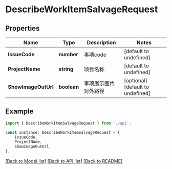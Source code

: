# DescribeWorkItemSalvageRequest


## Properties

Name | Type | Description | Notes
------------ | ------------- | ------------- | -------------
**IssueCode** | **number** | 事项code | [default to undefined]
**ProjectName** | **string** | 项目名称 | [default to undefined]
**ShowImageOutUrl** | **boolean** | 事项展示图片对外路径 | [optional] [default to undefined]

## Example

```typescript
import { DescribeWorkItemSalvageRequest } from './api';

const instance: DescribeWorkItemSalvageRequest = {
    IssueCode,
    ProjectName,
    ShowImageOutUrl,
};
```

[[Back to Model list]](../README.md#documentation-for-models) [[Back to API list]](../README.md#documentation-for-api-endpoints) [[Back to README]](../README.md)
